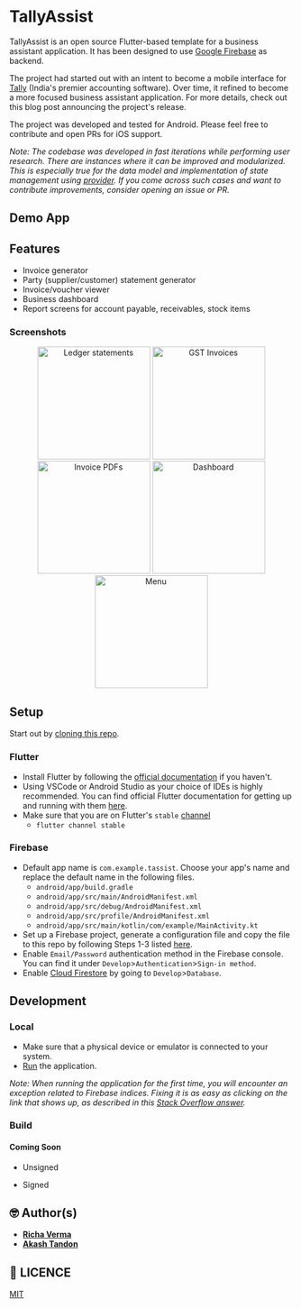 # TallyAssist

TallyAssist is an open source Flutter-based template for a business assistant application. It has been designed to use [Google Firebase](firebase.google.com/) as backend.

The project had started out with an intent to become a mobile interface for [Tally](https://tallysolutions.com/) (India's premier accounting software). Over time, it refined to become a more focused business assistant application. For more details, check out this blog post announcing the project's release.

The project was developed and tested for Android. Please feel free to contribute and open PRs for iOS support.

*Note: The codebase was developed in fast iterations while performing user research. There are instances where it can be improved and modularized. This is especially true for the data model and implementation of state management using [provider](https://pub.dev/packages/provider). If you come across such cases and want to contribute improvements, consider opening an issue or PR.*

## Demo App

<!-- [Play Store BETA]() -->

## Features

- Invoice generator
- Party (supplier/customer) statement generator
- Invoice/voucher viewer
- Business dashboard
- Report screens for account payable, receivables, stock items

### Screenshots

<p align="center">
    <img src="https://github.com/TallyAssist/TallyAssist/blob/master/assets/images/PS-2.png" alt="Ledger statements" width="200"/>
    <img src="https://github.com/TallyAssist/TallyAssist/blob/master/assets/images/PS-1.png" alt="GST Invoices" width="200"/>
    <img src="https://github.com/TallyAssist/TallyAssist/blob/master/assets/images/PS-3.png" alt="Invoice PDFs" width="200"/>
    <img src="https://github.com/TallyAssist/TallyAssist/blob/master/assets/images/PS-4.png" alt="Dashboard" width="200"/>
    <img src="https://github.com/TallyAssist/TallyAssist/blob/master/assets/images/PS-5.png" alt="Menu" width="200"/>
</p>

## Setup

Start out by [cloning this repo](https://docs.github.com/en/github/creating-cloning-and-archiving-repositories/cloning-a-repository).

### Flutter

- Install Flutter by following the [official documentation](https://flutter.dev/docs/get-started/install) if you haven't.
- Using VSCode or Android Studio as your choice of IDEs is highly recommended. You can find official Flutter documentation for getting up and running with them [here](https://flutter.dev/docs/development/tools).
- Make sure that you are on Flutter's `stable` [channel](https://flutter.dev/docs/development/tools/sdk/upgrading#switching-flutter-channels)
  - `flutter channel stable`

### Firebase

- Default app name is `com.example.tassist`. Choose your app's name and replace the default name in the following files.
  - `android/app/build.gradle`
  - `android/app/src/main/AndroidManifest.xml`
  - `android/app/src/debug/AndroidManifest.xml`
  - `android/app/src/profile/AndroidManifest.xml`
  - `android/app/src/main/kotlin/com/example/MainActivity.kt`
- Set up a Firebase project, generate a configuration file and copy the file to this repo by following Steps 1-3 listed [here](https://firebase.google.com/docs/flutter/setup?platform=android).
- Enable `Email/Password` authentication method in the Firebase console. You can find it under `Develop`>`Authentication`>`Sign-in method`.
- Enable [Cloud Firestore](https://firebase.google.com/docs/firestore) by going to `Develop`>`Database`.

## Development

### Local

- Make sure that a physical device or emulator is connected to your system.
- [Run](https://flutter.dev/docs/get-started/test-drive?tab=terminal) the application.

*Note: When running the application for the first time, you will encounter an exception related to Firebase indices. Fixing it is as easy as clicking on the link that shows up, as described in this [Stack Overflow answer](https://stackoverflow.com/a/47972492/2557831).*

### Build

#### Coming Soon

- Unsigned

- Signed

## 🤓 Author(s)

- [**Richa Verma**](https://github.com/RichaVerma/)
- [**Akash Tandon**](https://github.com/analyticalmonk)

## 🔖 LICENCE

[MIT](https://github.com/TallyAssist/TallyAssist/blob/master/LICENSE)
